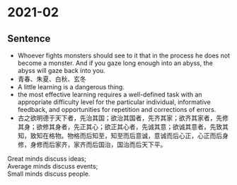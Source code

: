 # 2021-02

## Sentence

- Whoever fights monsters should see to it that in the process he does not become a monster. And if you gaze long enough into an abyss, the abyss will gaze back into you.
- 青春、朱夏、白秋、玄冬
- A little learning is a dangerous thing.
- the most effective learning requires a well-defined task with an appropriate difficulty level for the particular individual, informative feedback, and opportunities for repetition and corrections of errors.
- 古之欲明德于天下者，先治其国；欲治其国者，先齐其家；欲齐其家者，先修其身；欲修其身者，先正其心；欲正其心者，先诚其意；欲诚其意者，先致其知，致知在格物。物格而后知至，知至而后意诚，意诚而后心正，心正而后身修，身修而后家齐，家齐而后国治，国治而后天下平。

Great minds discuss ideas;  
Average minds discuss events;  
Small minds discuss people.

